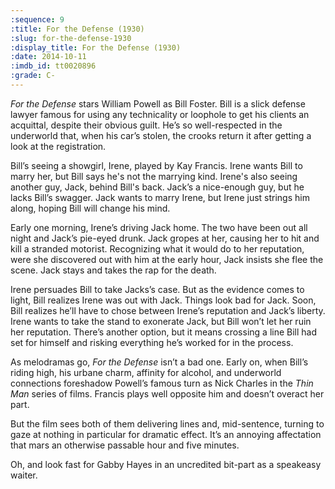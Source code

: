 ```yaml
---
:sequence: 9
:title: For the Defense (1930)
:slug: for-the-defense-1930
:display_title: For the Defense (1930)
:date: 2014-10-11
:imdb_id: tt0020896
:grade: C-
---
```

_For the Defense_ stars William Powell as Bill Foster. Bill is a slick defense lawyer famous for using any technicality or loophole to get his clients an acquittal, despite their obvious guilt. He’s so well-respected in the underworld that, when his car’s stolen, the crooks return it after getting a look at the registration.

Bill’s seeing a showgirl, Irene, played by Kay Francis. Irene wants Bill to marry her, but Bill says he's not the marrying kind. Irene's also seeing another guy, Jack, behind Bill's back. Jack’s a nice-enough guy, but he lacks Bill’s swagger. Jack wants to marry Irene, but Irene just strings him along,  hoping Bill will change his mind.

Early one morning, Irene’s driving Jack home. The two have been out all night and Jack’s pie-eyed drunk. Jack gropes at her, causing her to hit and kill a stranded motorist. Recognizing what it would do to her reputation, were she discovered out with him at the early hour, Jack insists she flee the scene. Jack stays and takes the rap for the death.

Irene persuades Bill to take Jacks’s case. But as the evidence comes to light, Bill realizes Irene was out with Jack. Things look bad for Jack. Soon, Bill realizes he’ll have to chose between Irene’s reputation and Jack’s liberty. Irene wants to take the stand to exonerate Jack, but Bill won’t let her ruin her reputation. There’s another option, but it means crossing a line Bill had set for himself and risking everything he’s worked for in the process.

As melodramas go, _For the Defense_ isn’t a bad one. Early on, when Bill’s riding high, his urbane charm, affinity for alcohol, and underworld connections foreshadow Powell’s famous turn as Nick Charles in the _Thin Man_ series of films. Francis plays well opposite him and doesn’t overact her part.

But the film sees both of them delivering lines and, mid-sentence, turning to gaze at nothing in particular for dramatic effect. It’s an annoying affectation that mars an otherwise passable hour and five minutes.

Oh, and look fast for Gabby Hayes in an uncredited bit-part as a speakeasy waiter.